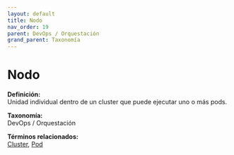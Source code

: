 ```yaml
---
layout: default
title: Nodo
nav_order: 19
parent: DevOps / Orquestación
grand_parent: Taxonomía
---
```


# Nodo

**Definición:**  
Unidad individual dentro de un cluster que puede ejecutar uno o más pods.

**Taxonomía:**  
DevOps / Orquestación

**Términos relacionados:**  
[Cluster](https://maleniski.github.io/diccionario-angl-tec-mx/docs/taxonomia/cluster/cluster.html), [Pod](https://maleniski.github.io/diccionario-angl-tec-mx/docs/taxonomia/pod/pod.html)
